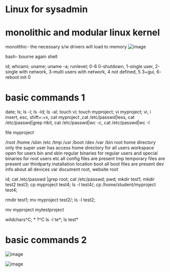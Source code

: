# Linux for sysadmin

# monolithic and modular linux kernel
monolithic- the necessary s/w drivers will load to memory
![image](https://github.com/user-attachments/assets/279cec29-675e-4994-9828-32dd962dd5e8)


bash- bourne again shell

id; whoami; uname; uname -a; runlevel; 
0-6 0-shutdown, 1-single user, 2-single with network, 3-multi users with network, 4 not defined, 
    5 3+gui, 6- reboot
init 0
# basic commands 1 
date; ls; ls -l; ls -ld; ls -al;
touch vi; touch myproject; vi myproject;
vi, i insert, esc, shift+:+x,
cat myproject ,cat /etc/passwd|less, cat /etc/passwd|grep rtkit, cat /etc/passwd|wc -c, cat /etc/passwd|wc -l
<!-- everything is a file(cpu, mem, hdd etc.), small programs combined together to perform a bigger task (piping) -->
file myproject

/root /home /sbin /etc /tmp /usr /boot /dev /var /bin
root home directory only the super user has access
home directory for all users workspace open for users
bin and sbin regular binaries for regular users and special binaries for root users
etc all config files are present
tmp temporary files are present
usr thirdparty installation location
boot all boot files are present
dev info about all devices
var document root, website root

id; cat /etc/passwd |grep root; cat /etc/passwd; pwd; mkdir test1; mkdir test2 test3;
cp myproject test4; ls -l test4/; cp /home/student/myproject test4;
<!-- copy files -->
rmdir test1; mv myproject test2/; ls -l test2;
<!-- rename -->
mv myproject mytestproject
<!-- user management or file system management -->
wildchars^C; * ?^C
ls -l te*; ls test*
# basic commands 2
<!-- redirection for logs process analysis etc.-->
<!-- input-> process -> output -->
![image](https://github.com/user-attachments/assets/15001e39-a0f8-4f21-a7ee-5bb5db8a06e3)

![image](https://github.com/user-attachments/assets/7ec7e7b1-18eb-47af-a8cc-05650139735a)







